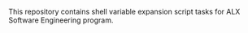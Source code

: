 This repository contains shell variable expansion script tasks for ALX Software Engineering program.
